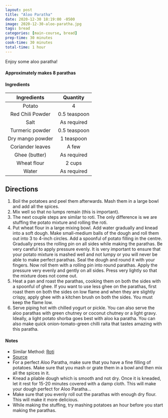 ```yaml
---
layout: post
title: "Aloo Paratha"
date: 2020-12-30 18:19:00 -0500
image: 2020-12-30-aloo-paratha.jpg
tags: bread
categories: [main-course, bread]
prep-time: 30 minutes
cook-time: 30 minutes
total-time: 1 hour 
---
```


Enjoy some aloo paratha!

#### Approximately makes 8 parathas

#### Ingredients

|    Ingredients   |   Quantity   |
|:----------------:|:------------:|
|      Potato      |       4      |
| Red Chili Powder | 0.5 teaspoon |
|       Salt       |  As required |
|  Turmeric powder | 0.5 teaspoon |
| Dry mango powder |  1 teaspoon  |
| Coriander leaves |     A few    |
|   Ghee (butter)  |  As required |
|    Wheat flour   |    2 cups    |
|       Water      |  As required |

## Directions

1. Boil the potatoes and peel them afterwards. Mash them in a large bowl and add all the spices.
2. Mix well so that no lumps remain (this is important).
3. The next couple steps are similar to roti. The only difference is we are stuffing the potato mixture and rolling the roti.
4. Put wheat flour in a large mixing bowl. Add water gradually and knead into a soft dough. Make small-medium balls of the dough and roll them out into 3 to 4-inch circles. Add a spoonful of potato filling in the centre. Gradually press the rolling pin on all sides while making the parathas. Be very careful to apply pressure evenly. It is very important to ensure that your potato mixture is mashed well and not lumpy or you will never be able to make perfect parathas. Seal the dough and round it with your fingers. Now roll them with a rolling pin into round parathas. Apply the pressure very evenly and gently on all sides. Press very lightly so that the mixture does not come out.
5. Heat a pan and roast the parathas, cooking them on both the sides with a spoonful of ghee. If you want to use less ghee on the parathas, first roast them on both the sides on low flame and when they are slightly crispy, apply ghee with a kitchen brush on both the sides. You must keep the flame low.
6. Serve piping hot with chilled yogurt or pickle. You can also serve the aloo parathas with green chutney or coconut chutney or a light gravy. Ideally, a light potato shorba goes best with aloo ka paratha. You can also make quick onion-tomato-green chilli raita that tastes amazing with this paratha.

#### Notes

* Similar Method: [Roti](https://jainrecipes.github.io/2020/05/19/roti/)
* [Source](https://recipes.timesofindia.com/us/recipes/aloo-paratha/rs53109843.cms)
* For a perfect Aloo Paratha, make sure that you have a fine filling of potatoes. Make sure that you mash or grate them in a bowl and then mix all the spices in it.
* Knead a pliable dough which is smooth and not dry. Once it is kneaded, let it rest for 15-20 minutes covered with a damp cloth. This will make your dough perfect for Aloo Paratha...
* Make sure that you evenly roll out the parathas with enough dry flour. This will make it more delicious.
* While making the stuffing, try mashing potatoes an hour before you start making the parathas.